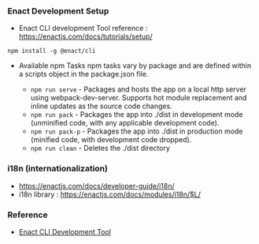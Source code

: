 
### Enact Development Setup

* Enact CLI development Tool
reference : https://enactjs.com/docs/tutorials/setup/

```
npm install -g @enact/cli
```
* Available npm Tasks
npm tasks vary by package and are defined within a scripts object in the package.json file. 

  * `npm run serve`  - Packages and hosts the app on a local http server using webpack-dev-server. Supports hot module replacement and inline updates as the source code changes.
  * `npm run pack` - Packages the app into ./dist in development mode (unminified code, with any applicable development code).
  * `npm run pack-p` - Packages the app into ./dist in production mode (minified code, with development code dropped).
  * `npm run clean` - Deletes the ./dist directory

### i18n (internationalization)
* https://enactjs.com/docs/developer-guide/i18n/
* i18n library : https://enactjs.com/docs/modules/i18n/$L/

### Reference
* [Enact CLI Development Tool](https://enactjs.com/docs/developer-tools/cli/)